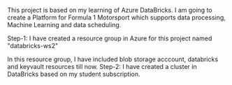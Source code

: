 This project is based on my learning of Azure DataBricks. I am going to create a Platform for Formula 1 Motorsport which supports data processing, Machine Learning and data scheduling.

Step-1: I have created a resource group in Azure for this project named "databricks-ws2"

In this resource group, I have included blob storage acccount, databricks and keyvault resources till now.
Step-2: I have created a cluster in DataBricks based on my student subscription. 
